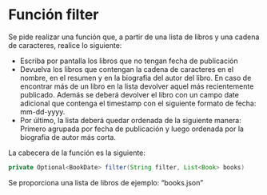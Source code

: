 # Función filter

Se pide realizar una función que, a partir de una lista de libros y una cadena de
caracteres, realice lo siguiente:

- Escriba por pantalla los libros que no tengan fecha de publicación
- Devuelva los libros que contengan la cadena de caracteres en el nombre, en el
resumen y en la biografia del autor del libro. En caso de encontrar más de un
libro en la lista devolver aquel más recientemente publicado. Además se deberá
devolver el libro con un campo date adicional que contenga el timestamp con el
siguiente formato de fecha: mm-dd-yyyy.
- Por último, la lista deberá quedar ordenada de la siguiente manera: Primero
agrupada por fecha de publicación y luego ordenada por la biografia de autor
más corta.

La cabecera de la función es la siguiente:
```java
private Optional<BookDate> filter(String filter, List<Book> books)
```

Se proporciona una lista de libros de ejemplo: “books.json”


